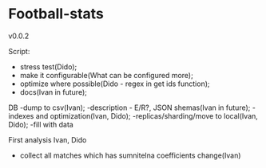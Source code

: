 # Football-stats

v0.0.2

Script:
- stress test(Dido);
- make it configurable(What can be configured more);
- optimize where possible(Dido - regex in get ids function);
- docs(Ivan in future);

DB
-dump to csv(Ivan);
-description - E/R?, JSON shemas(Ivan in future);
-indexes and optimization(Ivan, Dido);
-replicas/sharding/move to local(Ivan, Dido);
-fill with data


First analysis Ivan, Dido
- collect all matches which has sumnitelna coefficients change(Ivan)